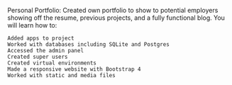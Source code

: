 Personal Portfolio: Created own portfolio to show to potential employers showing off the resume, previous projects, and a fully functional blog. You will learn how to: 

    Added apps to project
    Worked with databases including SQLite and Postgres
    Accessed the admin panel
    Created super users 
    Created virtual environments 
    Made a responsive website with Bootstrap 4
    Worked with static and media files 
